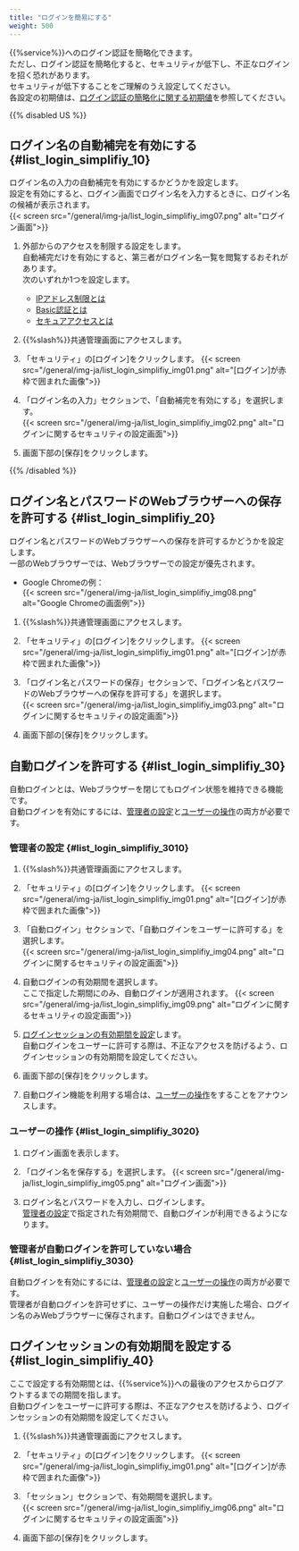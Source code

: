```yaml
---
title: "ログインを簡易にする"
weight: 500
---
```


{{%service%}}へのログイン認証を簡略化できます。  
ただし、ログイン認証を簡略化すると、セキュリティが低下し、不正なログインを招く恐れがあります。  
セキュリティが低下することをご理解のうえ設定してください。  
各設定の初期値は、[ログイン認証の簡略化に関する初期値](/general/ja/admin/list_security/list_login/overview.html#list_login_overview_10)を参照してください。

{{% disabled US %}}

## ログイン名の自動補完を有効にする {#list_login_simplifiy_10}

ログイン名の入力の自動補完を有効にするかどうかを設定します。  
設定を有効にすると、ログイン画面でログイン名を入力するときに、ログイン名の候補が表示されます。  
{{< screen src="/general/img-ja/list_login_simplifiy_img07.png"  alt="ログイン画面">}}

1. 外部からのアクセスを制限する設定をします。  
  自動補完だけを有効にすると、第三者がログイン名一覧を閲覧するおそれがあります。  
  次のいずれか1つを設定します。
    * [IPアドレス制限とは](/general/ja/admin/list_security/list_access/ip_restrictions.html)
    * [Basic認証とは](/general/ja/admin/list_security/list_access/basic_auth.html)
    * [セキュアアクセスとは](/general/ja/admin/list_security/list_access/secureaccess.html)
    <!-- * [2要素認証](★あとで) -->

1. {{%slash%}}共通管理画面にアクセスします。

1. 「セキュリティ」の[ログイン]をクリックします。
  {{< screen src="/general/img-ja/list_login_simplifiy_img01.png"  alt="[ログイン]が赤枠で囲まれた画像">}}

1. 「ログイン名の入力」セクションで、「自動補完を有効にする」を選択します。  
  {{< screen src="/general/img-ja/list_login_simplifiy_img02.png"  alt="ログインに関するセキュリティの設定画面">}}

1. 画面下部の[保存]をクリックします。  

{{% /disabled %}}

## ログイン名とパスワードのWebブラウザーへの保存を許可する {#list_login_simplifiy_20}

ログイン名とパスワードのWebブラウザーへの保存を許可するかどうかを設定します。  
一部のWebブラウザーでは、Webブラウザーでの設定が優先されます。  

* Google Chromeの例：  
  {{< screen src="/general/img-ja/list_login_simplifiy_img08.png"  alt="Google Chromeの画面例">}}

1. {{%slash%}}共通管理画面にアクセスします。

1. 「セキュリティ」の[ログイン]をクリックします。
  {{< screen src="/general/img-ja/list_login_simplifiy_img01.png"  alt="[ログイン]が赤枠で囲まれた画像">}}

1. 「ログイン名とパスワードの保存」セクションで、「ログイン名とパスワードのWebブラウザーへの保存を許可する」を選択します。  
  {{< screen src="/general/img-ja/list_login_simplifiy_img03.png"  alt="ログインに関するセキュリティの設定画面">}}

1. 画面下部の[保存]をクリックします。  

## 自動ログインを許可する {#list_login_simplifiy_30}

自動ログインとは、Webブラウザーを閉じてもログイン状態を維持できる機能です。  
自動ログインを有効にするには、[管理者の設定](#list_login_simplifiy_3010)と[ユーザーの操作](#list_login_simplifiy_3020)の両方が必要です。  

### 管理者の設定 {#list_login_simplifiy_3010}

1. {{%slash%}}共通管理画面にアクセスします。

1. 「セキュリティ」の[ログイン]をクリックします。
  {{< screen src="/general/img-ja/list_login_simplifiy_img01.png"  alt="[ログイン]が赤枠で囲まれた画像">}}

1. 「自動ログイン」セクションで、「自動ログインをユーザーに許可する」を選択します。  
  {{< screen src="/general/img-ja/list_login_simplifiy_img04.png"  alt="ログインに関するセキュリティの設定画面">}}

1. 自動ログインの有効期間を選択します。  
  ここで指定した期間にのみ、自動ログインが適用されます。
  {{< screen src="/general/img-ja/list_login_simplifiy_img09.png"  alt="ログインに関するセキュリティの設定画面">}}

1. [ログインセッションの有効期間を設定](#list_login_simplifiy_40)します。  
  自動ログインをユーザーに許可する際は、不正なアクセスを防げるよう、ログインセッションの有効期間を設定してください。

1. 画面下部の[保存]をクリックします。  

1. 自動ログイン機能を利用する場合は、[ユーザーの操作](#list_login_simplifiy_3020)をすることをアナウンスします。  

### ユーザーの操作 {#list_login_simplifiy_3020}

1. ログイン画面を表示します。

1. 「ログイン名を保存する」を選択します。
  {{< screen src="/general/img-ja/list_login_simplifiy_img05.png"  alt="ログイン画面">}}

1. ログイン名とパスワードを入力し、ログインします。  
  [管理者の設定](#list_login_simplifiy_3010)で指定された有効期間で、自動ログインが利用できるようになります。  

### 管理者が自動ログインを許可していない場合 {#list_login_simplifiy_3030}

自動ログインを有効にするには、[管理者の設定](#list_login_simplifiy_3010)と[ユーザーの操作](#list_login_simplifiy_3020)の両方が必要です。  
管理者が自動ログインを許可せずに、ユーザーの操作だけ実施した場合、ログイン名のみWebブラウザーに保存されます。自動ログインはできません。

## ログインセッションの有効期間を設定する {#list_login_simplifiy_40}

ここで設定する有効期間とは、{{%service%}}への最後のアクセスからログアウトするまでの期間を指します。  
自動ログインをユーザーに許可する際は、不正なアクセスを防げるよう、ログインセッションの有効期間を設定してください。

1. {{%slash%}}共通管理画面にアクセスします。

1. 「セキュリティ」の[ログイン]をクリックします。
  {{< screen src="/general/img-ja/list_login_simplifiy_img01.png"  alt="[ログイン]が赤枠で囲まれた画像">}}

1. 「セッション」セクションで、有効期間を選択します。  
  {{< screen src="/general/img-ja/list_login_simplifiy_img06.png"  alt="ログインに関するセキュリティの設定画面">}}

1. 画面下部の[保存]をクリックします。  
